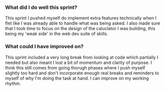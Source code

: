 ### What did I do well this sprint?

This sprint I pushed myself do implement extra features technically when I flet like I was already able to handle what was being asked. I also made sure that I took time to focus on the design of the caluclator I was building, this being my 'weak side' in the web dev suite of skills.

### What could I have improved on?

This sprint included a very long break from looking at code which partially I needed but also meant I lost a bit of momentum and clarity of purpose. I think this still comes from going thorugh phases where I push myself slightly too hard and don't incorporate enough real breaks and reminders to myself of why I'm doing the task at hand. I can improve on my working rhythm.